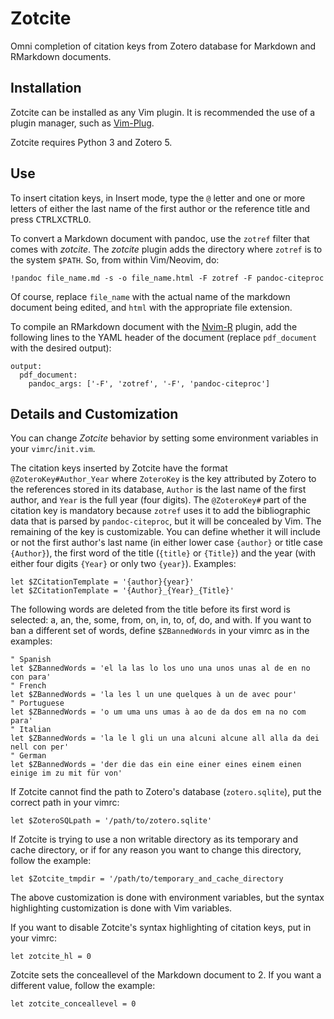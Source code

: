 # Zotcite

Omni completion of citation keys from Zotero database for Markdown and RMarkdown documents.

## Installation

Zotcite can be installed as any Vim plugin. It is recommended the use of a
plugin manager, such as
[Vim-Plug](https://github.com/junegunn/vim-plug).

Zotcite requires Python 3 and Zotero 5.

## Use

To insert citation keys, in Insert mode, type the `@` letter and one or more
letters of either the last name of the first author or the reference title and
press <kbd>CTRL</kbd><kbd>X</kbd><kbd>CTRL</kbd><kbd>O</kbd>.

To convert a Markdown document with pandoc, use the `zotref` filter that comes
with *zotcite*. The *zotcite* plugin adds the directory where `zotref` is to
the system `$PATH`. So, from within Vim/Neovim, do:

```
!pandoc file_name.md -s -o file_name.html -F zotref -F pandoc-citeproc
```

Of course, replace `file_name` with the actual name of the markdown document
being edited, and `html` with the appropriate file extension.

To compile an RMarkdown document with the [Nvim-R](https://github.com/jalvesaq/Nvim-R)
plugin, add the following lines to the YAML header of the document (replace
`pdf_document` with the desired output):

```
output:
  pdf_document:
    pandoc_args: ['-F', 'zotref', '-F', 'pandoc-citeproc']
```

## Details and Customization

You can change *Zotcite* behavior by setting some environment variables in
your `vimrc`/`init.vim`. 

The citation keys inserted by Zotcite have the format `@ZoteroKey#Author_Year`
where `ZoteroKey` is the key attributed by Zotero to the references stored in
its database, `Author` is the last name of the first author, and `Year` is the
full year (four digits). The `@ZoteroKey#` part of the citation key is
mandatory because `zotref` uses it to add the bibliographic data that is
parsed by `pandoc-citeproc`, but it will be concealed by Vim. The remaining of
the key is customizable. You can define whether it will include or not the
first author's last name (in either lower case `{author}` or title case
`{Author}`), the first word of the title (`{title}` or `{Title}`) and the year
(with either four digits `{Year}` or only two `{year}`). Examples:

```vim
let $ZCitationTemplate = '{author}{year}'
let $ZCitationTemplate = '{Author}_{Year}_{Title}'
```

The following words are deleted from the title before its first word is
selected: a, an, the, some, from, on, in, to, of, do, and with. If you want to
ban a different set of words, define `$ZBannedWords` in your vimrc as in the
examples:

```vim
" Spanish
let $ZBannedWords = 'el la las lo los uno una unos unas al de en no con para'
" French
let $ZBannedWords = 'la les l un une quelques à un de avec pour'
" Portuguese
let $ZBannedWords = 'o um uma uns umas à ao de da dos em na no com para'
" Italian
let $ZBannedWords = 'la le l gli un una alcuni alcune all alla da dei nell con per'
" German
let $ZBannedWords = 'der die das ein eine einer eines einem einen einige im zu mit für von'
```

If Zotcite cannot find the path to Zotero's database (`zotero.sqlite`), put
the correct path in your vimrc:

```vim
let $ZoteroSQLpath = '/path/to/zotero.sqlite'
```

If Zotcite is trying to use a non writable directory as its temporary and
cache directory, or if for any reason you want to change this directory,
follow the example:

```vim
let $Zotcite_tmpdir = '/path/to/temporary_and_cache_directory
```

The above customization is done with environment variables, but the syntax
highlighting customization is done with Vim variables.

If you want to disable Zotcite's syntax highlighting of citation keys, put in
your vimrc:

```vim
let zotcite_hl = 0
```

Zotcite sets the conceallevel of the Markdown document to 2. If you want a
different value, follow the example:

```vim
let zotcite_conceallevel = 0
```
